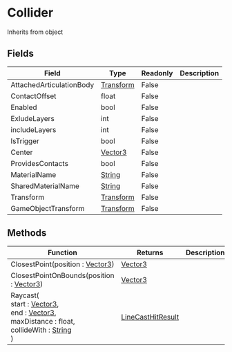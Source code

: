 # Collider
Inherits from object
## Fields
|Field|Type|Readonly|Description|
|---|---|---|---|
|AttachedArticulationBody|[Transform](../objects/Transform.md)|False||
|ContactOffset|float|False||
|Enabled|bool|False||
|ExludeLayers|int|False||
|includeLayers|int|False||
|IsTrigger|bool|False||
|Center|[Vector3](../objects/Vector3.md)|False||
|ProvidesContacts|bool|False||
|MaterialName|[String](../static/String.md)|False||
|SharedMaterialName|[String](../static/String.md)|False||
|Transform|[Transform](../objects/Transform.md)|False||
|GameObjectTransform|[Transform](../objects/Transform.md)|False||
## Methods
|Function|Returns|Description|
|---|---|---|
|ClosestPoint(position : [Vector3](../objects/Vector3.md))|[Vector3](../objects/Vector3.md)||
|ClosestPointOnBounds(position : [Vector3](../objects/Vector3.md))|[Vector3](../objects/Vector3.md)||
|Raycast(<br/>start : [Vector3](../objects/Vector3.md),<br/>end : [Vector3](../objects/Vector3.md),<br/>maxDistance : float,<br/>collideWith : [String](../static/String.md)<br/>)|[LineCastHitResult](../objects/LineCastHitResult.md)||

